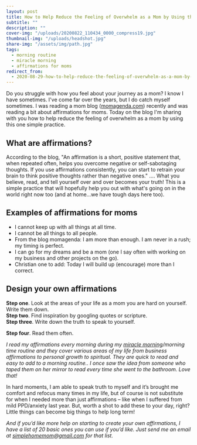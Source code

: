 ```yaml
---
layout: post
title: How to Help Reduce the Feeling of Overwhelm as a Mom by Using this One Simple Practice
subtitle: ""
description: ""
cover-img: "/uploads/20200822_110434_0000_compress19.jpg"
thumbnail-img: "/uploads/headshot.jpg"
share-img: "/assets/img/path.jpg"
tags:
  - morning routine
  - miracle morning
  - affirmations for moms
redirect_from:
  - 2020-08-29-how-to-help-reduce-the-feeling-of-overwhelm-as-a-mom-by-using-this-one-simple-practice
---
```


Do you struggle with how you feel about your journey as a mom? I know I have sometimes. I've come far over the years, but I do catch myself sometimes. I was reading a mom blog ([momagenda.com](https://github.com/kellymbriggs/hydeout-jekyll-starter/blob/master/_posts/momagenda.com)) recently and was reading a bit about affirmations for moms. Today on the blog I'm sharing with you how to help reduce the feeling of overwhelm as a mom by using this one simple practice.

## What are affirmations?

According to the blog, "An affirmation is a short, positive statement that, when repeated often, helps you overcome negative or self-sabotaging thoughts. If you use affirmations consistently, you can start to retrain your brain to think positive thoughts rather than negative ones." .... What you believe, read, and tell yourself over and over becomes your truth! This is a simple practice that will hopefully help you out with what's going on in the world right now too (and at home...we have tough days here too).

## Examples of affirmations for moms

- I cannot keep up with all things at all time.
- I cannot be all things to all people.
- From the blog momagenda: I am more than enough. I am never in a rush; my timing is perfect.
- I can go for my dreams and be a mom (one I say often with working on my business and other projects on the go).
- Christian one to add: Today I will build up (encourage) more than I correct.

## Design your own affirmations

**Step one**. Look at the areas of your life as a mom you are hard on yourself. Write them down.  
**Step two**. Find inspiration by googling quotes or scripture.  
**Step three**. Write down the truth to speak to yourself.

**Step four**. Read them often.

_I read my affirmations every morning during my_ [_miracle morning_](https://amzn.to/398G8nw)_/morning time routine and they cover various areas of my life from business affirmations to personal growth to spiritual. They are quick to read and easy to add to a morning routine.. I once saw the idea from someone who taped them on her mirror to read every time she went to the bathroom. Love that!_

In hard moments, I am able to speak truth to myself and it’s brought me comfort and refocus many times in my life, but of course is not substitute for when I needed more than just affirmations – like when I suffered from mild PPD/anxiety last year. But, worth a shot to add these to your day, right? Little things can become big things to help long term!

_And if you’d like more help on starting to create your own affirmations, I have a list of 20 basic ones you can use if you’d like. Just send me an email at_ [_simplehomemom@gmail.com_](mailto:simplehomemom@gmail.com) _for that list._
